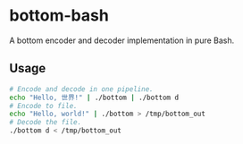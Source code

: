 # bottom-bash

A bottom encoder and decoder implementation in pure Bash.

## Usage

```sh
# Encode and decode in one pipeline.
echo "Hello, 世界!" | ./bottom | ./bottom d
# Encode to file.
echo "Hello, world!" | ./bottom > /tmp/bottom_out
# Decode the file.
./bottom d < /tmp/bottom_out
```

